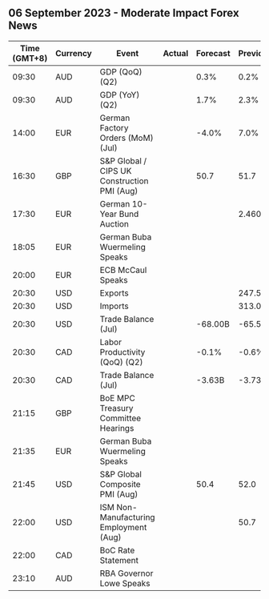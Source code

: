 ## 06 September 2023 - Moderate Impact Forex News

| Time (GMT+8) | Currency | Event | Actual | Forecast | Previous |
|------|----------|-------|--------|----------|----------|
| 09:30 | AUD | GDP (QoQ) (Q2) |  | 0.3% | 0.2% |
| 09:30 | AUD | GDP (YoY) (Q2) |  | 1.7% | 2.3% |
| 14:00 | EUR | German Factory Orders (MoM) (Jul) |  | -4.0% | 7.0% |
| 16:30 | GBP | S&P Global / CIPS UK Construction PMI (Aug) |  | 50.7 | 51.7 |
| 17:30 | EUR | German 10-Year Bund Auction |  |  | 2.460% |
| 18:05 | EUR | German Buba Wuermeling Speaks |  |  |  |
| 20:00 | EUR | ECB McCaul Speaks |  |  |  |
| 20:30 | USD | Exports |  |  | 247.50B |
| 20:30 | USD | Imports |  |  | 313.00B |
| 20:30 | USD | Trade Balance (Jul) |  | -68.00B | -65.50B |
| 20:30 | CAD | Labor Productivity (QoQ) (Q2) |  | -0.1% | -0.6% |
| 20:30 | CAD | Trade Balance (Jul) |  | -3.63B | -3.73B |
| 21:15 | GBP | BoE MPC Treasury Committee Hearings |  |  |  |
| 21:35 | EUR | German Buba Wuermeling Speaks |  |  |  |
| 21:45 | USD | S&P Global Composite PMI (Aug) |  | 50.4 | 52.0 |
| 22:00 | USD | ISM Non-Manufacturing Employment (Aug) |  |  | 50.7 |
| 22:00 | CAD | BoC Rate Statement |  |  |  |
| 23:10 | AUD | RBA Governor Lowe Speaks |  |  |  |

